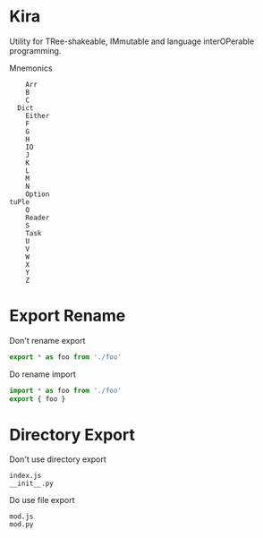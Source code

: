 # Kira
Utility for TRee-shakeable, IMmutable and language interOPerable programming.

Mnemonics
```
	Arr
	B
	C
  Dict
	Either
	F
	G
	H
	IO
	J
	K
	L
	M
	N
	Option
tuPle
	Q
	Reader
	S
	Task
	U
	V
	W
	X
	Y
	Z
```

# Export Rename
Don't rename export
```ts
export * as foo from './foo'
```

Do rename import 
```ts
import * as foo from './foo'
export { foo }
```

# Directory Export
Don't use directory export
```
index.js
__init__.py
```

Do use file export
```
mod.js
mod.py
```

